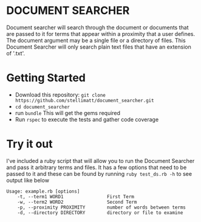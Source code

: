 DOCUMENT SEARCHER
=================

Document searcher will search through the document or documents that are passed to it for terms that appear within
a proximity that a user defines. The document argument may be a single file or a directory of files. This Document Searcher
will only search plain text files that have an extension of '.txt'.

Getting Started
===============

* Download this repository: `git clone https://github.com/stellimatt/document_searcher.git`
* `cd document_searcher`
* run `bundle`
This will get the gems required
* Run `rspec` to execute the tests and gather code coverage

Try it out
==========

I've included a ruby script that will allow you to run the Document Searcher and pass it arbitrary terms and files.
It has a few options that need to be passed to it and these can be found by running `ruby test_ds.rb -h` 
to see output like below

```
Usage: example.rb [options]
    -t, --term1 WORD1                First Term
    -w, --term2 WORD2                Second Term
    -p, --proximity PROXIMITY        number of words between terms
    -d, --directory DIRECTORY        directory or file to examine
```
